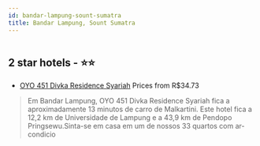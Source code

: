 ```yaml
---
id: bandar-lampung-sount-sumatra
title: Bandar Lampung, Sount Sumatra
---
```


<center><img src="https://i.travelapi.com/hotels/36000000/35850000/35850000/35849972/d1fe636c_z.jpg" alt="" /></center>


##  2 star hotels - ⭐️⭐️

-    [OYO 451 Divka Residence Syariah](https://www.hurb.com/br/aud/https://www.hurb.com/br/hotels/bandar-lampung/oyo-451-divka-residence-syariah-HT-EU0X?cmp=18055) Prices from R$34.73
   > Em Bandar Lampung, OYO 451 Divka Residence Syariah fica a aproximadamente 13 minutos de carro de Malkartini.  Este hotel fica a 12,2 km de Universidade de Lampung e a 43,9 km de Pendopo Pringsewu.Sinta-se em casa em um de nossos 33 quartos com ar-condicio
